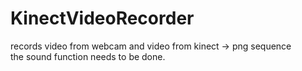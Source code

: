 # KinectVideoRecorder </br>

records video from webcam and video from kinect -> png sequence
</br> the sound function needs to be done.
